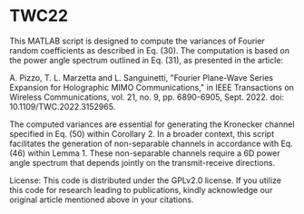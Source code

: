 # TWC22

This MATLAB script is designed to compute the variances of Fourier random coefficients as described in Eq. (30). The computation is based on
the power angle spectrum outlined in Eq. (31), as presented in the article:

A. Pizzo, T. L. Marzetta and L. Sanguinetti, "Fourier Plane-Wave Series Expansion for Holographic MIMO Communications," in IEEE Transactions on Wireless Communications, vol. 21, no. 9, pp. 6890-6905, Sept. 2022. doi: 10.1109/TWC.2022.3152965.

The computed variances are essential for generating the Kronecker channel specified in Eq. (50) within Corollary 2. In a broader context, this script facilitates the generation of non-separable channels in accordance with Eq. (46) within Lemma 1. These non-separable channels require a 6D power angle spectrum that depends jointly on the transmit-receive directions. 

License: This code is distributed under the GPLv2.0 license. If you utilize this code for research leading to publications, kindly acknowledge our original article mentioned above in your citations.
